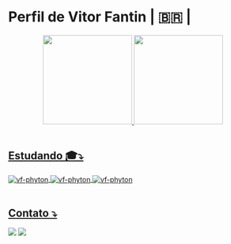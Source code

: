 # Perfil de Vitor Fantin | 🇧🇷 |
<div align="center">
  <a href="https://github.com/vitorfantin">
  <img height="180em" src="https://github-readme-stats.vercel.app/api?username=vitorfantin&show_icons=true&theme=github_dark&include_all_commits=true&count_private=true"/ > 
  <img height="180em" src="https://github-readme-stats.vercel.app/api/top-langs/?username=vitorfantin&layout=compact&langs_count=7&theme=github_dark"/ >
</div>
<br>
 
 ## Estudando 🎓⤵️
 <div style="display: inline_block">
    <img align="center" alt="vf-phyton" src="https://img.shields.io/badge/Python-3776AB?style=for-the-badge&logo=python&logoColor=white"/>
    <img align="center" alt="vf-phyton" src="https://img.shields.io/badge/Kotlin-0095D5?&style=for-the-badge&logo=kotlin&logoColor=white"/>
    <img align="center" alt="vf-phyton" src="https://img.shields.io/badge/Flutter-02569B?style=for-the-badge&logo=flutter&logoColor=white"/>
 </div>
 
 <br>
 
 ## Contato ⤵️ 
  
<div> 
 <a href = "mailto:fantinfx@gmail.com"><img src="https://img.shields.io/badge/Gmail-D14836?style=for-the-badge&logo=gmail&logoColor=white" target="_blank"></a>
 <a href="https://www.linkedin.com/in/vitorfantin/" target="_blank"><img src="https://img.shields.io/badge/LinkedIn-0077B5?style=for-the-badge&logo=linkedin&logoColor=white" </a>

